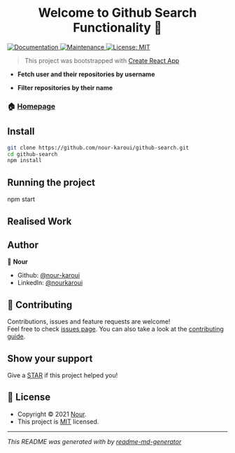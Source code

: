 <h1 align="center">Welcome to Github Search Functionality 👋</h1>
<p>
  <a href="https://github.com/nour-karoui/github-search#readme" target="_blank">
    <img alt="Documentation" src="https://img.shields.io/badge/documentation-yes-brightgreen.svg" />
  </a>
  <a href="https://github.com/nour-karoui/github-search/graphs/commit-activity" target="_blank">
    <img alt="Maintenance" src="https://img.shields.io/badge/Maintained%3F-yes-green.svg" />
  </a>
  <a href="https://github.com/nour-karoui/github-search/blob/master/LICENSE" target="_blank">
    <img alt="License: MIT" src="https://img.shields.io/github/license/bishkou/password-pwnd" />
  </a>
</p>

> This project was bootstrapped with [Create React App](https://github.com/facebook/create-react-app)

* **Fetch user and their repositories by username**

* **Filter repositories by their name**


### 🏠 [Homepage](https://github.com/nour-karoui/github-search)


## Install

```sh
git clone https://github.com/nour-karoui/github-search.git
cd github-search
npm install
```

## Running the project

npm start

## Realised Work



## Author

👤 **Nour**

* Github: [@nour-karoui](https://github.com/nour-karoui)
* LinkedIn: [@nourkaroui](https://www.linkedin.com/in/nourkaroui/)

## 🤝 Contributing

Contributions, issues and feature requests are welcome!<br />Feel free to check [issues page](https://github.com/nour-karoui/mongoose-soft-delete/issues). You can also take a look at the [contributing guide](https://github.com/nour-karoui/mongoose-soft-delete/blob/master/CONTRIBUTING.md).

## Show your support

Give a [STAR](https://github.com/nour-karoui/mongoose-soft-delete) if this project helped you!

## 📝 License

* Copyright © 2021 [Nour](https://github.com/nour-karoui).
* This project is [MIT](https://github.com/nour-karoui/github-search/blob/master/LICENSE) licensed.

***
_This README was generated with by [readme-md-generator](https://github.com/kefranabg/readme-md-generator)_
